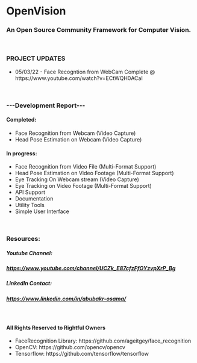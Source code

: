 # OpenVision
### An Open Source Community Framework for Computer Vision.
<br>

### **PROJECT UPDATES**
<ul>
  <li> 05/03/22 - Face Recogntion from WebCam Complete @ https://www.youtube.com/watch?v=ECtWQH0ACaI 
</ul><br>

### ---Development Report---
#### Completed:
<ul>
  <li> Face Recognition from Webcam (Video Capture)
  <li> Head Pose Estimation on Webcam (Video Capture)
</ul>

#### In progress:
<ul>
  <li> Face Recognition from Video File (Multi-Format Support)
  <li> Head Pose Estimation on Video Footage (Multi-Format Support)
  <li> Eye Tracking On Webcam stream (Video Capture)
  <li> Eye Tracking on Video Footage (Multi-Format Support)
  <li> API Support
  <li> Documentation
  <li> Utility Tools
  <li> Simple User Interface
</ul><br>

### Resources:
##### Youtube Channel:
##### https://www.youtube.com/channel/UCZk_E87cfzFfOYzvpXrP_Bg
##### LinkedIn Contact:
##### https://www.linkedin.com/in/abubakr-osama/
<br>

#### All Rights Reserved to Rightful Owners
<ul>
  <li> FaceRecognition Library: https://github.com/ageitgey/face_recognition
  <li> OpenCV: https://github.com/opencv/opencv
  <li> Tensorflow: https://github.com/tensorflow/tensorflow
</ul>
